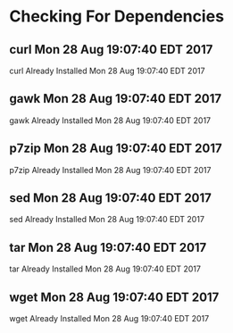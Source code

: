 # Checking For Dependencies

## curl Mon 28 Aug 19:07:40 EDT 2017
curl Already Installed Mon 28 Aug 19:07:40 EDT 2017
## gawk Mon 28 Aug 19:07:40 EDT 2017
gawk Already Installed Mon 28 Aug 19:07:40 EDT 2017
## p7zip Mon 28 Aug 19:07:40 EDT 2017
p7zip Already Installed Mon 28 Aug 19:07:40 EDT 2017
## sed Mon 28 Aug 19:07:40 EDT 2017
sed Already Installed Mon 28 Aug 19:07:40 EDT 2017
## tar Mon 28 Aug 19:07:40 EDT 2017
tar Already Installed Mon 28 Aug 19:07:40 EDT 2017
## wget Mon 28 Aug 19:07:40 EDT 2017
wget Already Installed Mon 28 Aug 19:07:40 EDT 2017

